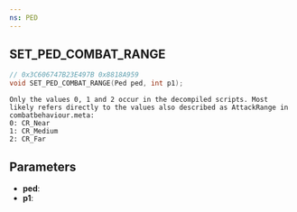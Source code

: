 ```yaml
---
ns: PED
---
```

## SET_PED_COMBAT_RANGE

```c
// 0x3C606747B23E497B 0x8818A959
void SET_PED_COMBAT_RANGE(Ped ped, int p1);
```

```
Only the values 0, 1 and 2 occur in the decompiled scripts. Most likely refers directly to the values also described as AttackRange in combatbehaviour.meta:  
0: CR_Near  
1: CR_Medium  
2: CR_Far  
```

## Parameters
* **ped**: 
* **p1**: 


